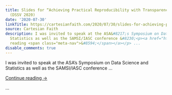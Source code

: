 ```yaml
---
title: Slides for “Achieving Practical Reproducibility with Transparency and Accessibility”
  (DSSV 2020)
date: '2020-07-30'
linkTitle: https://cartesianfaith.com/2020/07/30/slides-for-achieving-practical-reproducibility-with-transparency-and-accessibility-dssv-2020/
source: Cartesian Faith
description: I was invited to speak at the ASA&#8217;s Symposium on Data Science and
  Statistics as well as the SAMSI/IASC conference &#8230;<p><a href="https://cartesianfaith.com/2020/07/30/slides-for-achieving-practical-reproducibility-with-transparency-and-accessibility-dssv-2020/">Continue
  reading <span class="meta-nav">&#8594;</span></a></p> ...
disable_comments: true
---
```

I was invited to speak at the ASA&#8217;s Symposium on Data Science and Statistics as well as the SAMSI/IASC conference &#8230;<p><a href="https://cartesianfaith.com/2020/07/30/slides-for-achieving-practical-reproducibility-with-transparency-and-accessibility-dssv-2020/">Continue reading <span class="meta-nav">&#8594;</span></a></p> ...